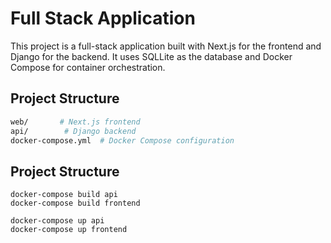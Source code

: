 # Full Stack Application

This project is a full-stack application built with Next.js for the frontend and Django for the backend. It uses SQLLite as the database and Docker Compose for container orchestration.

## Project Structure
```bash
web/       # Next.js frontend
api/        # Django backend
docker-compose.yml  # Docker Compose configuration
```

## Project Structure
```
docker-compose build api
docker-compose build frontend

docker-compose up api
docker-compose up frontend
```